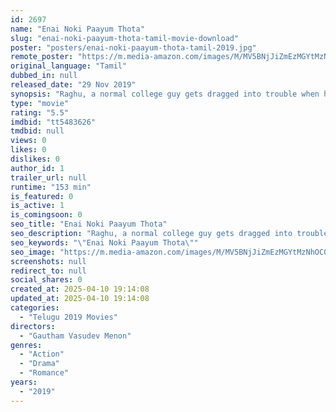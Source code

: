 ```yaml
---
id: 2697
name: "Enai Noki Paayum Thota"
slug: "enai-noki-paayum-thota-tamil-movie-download"
poster: "posters/enai-noki-paayum-thota-tamil-2019.jpg"
remote_poster: "https://m.media-amazon.com/images/M/MV5BNjJiZmEzMGYtMzNhOC00MTVkLWJlZWMtZTdmOWQ2ZTNmY2NjXkEyXkFqcGc@._V1_SX300.jpg"
original_language: "Tamil"
dubbed_in: null
released_date: "29 Nov 2019"
synopsis: "Raghu, a normal college guy gets dragged into trouble when he falls in love with Lekha and their whirlwind romance changes the course of his life."
type: "movie"
rating: "5.5"
imdbid: "tt5483626"
tmdbid: null
views: 0
likes: 0
dislikes: 0
author_id: 1
trailer_url: null
runtime: "153 min"
is_featured: 0
is_active: 1
is_comingsoon: 0
seo_title: "Enai Noki Paayum Thota"
seo_description: "Raghu, a normal college guy gets dragged into trouble when he falls in love with Lekha and their whirlwind romance changes the course of his life."
seo_keywords: "\"Enai Noki Paayum Thota\""
seo_image: "https://m.media-amazon.com/images/M/MV5BNjJiZmEzMGYtMzNhOC00MTVkLWJlZWMtZTdmOWQ2ZTNmY2NjXkEyXkFqcGc@._V1_SX300.jpg"
screenshots: null
redirect_to: null
social_shares: 0
created_at: 2025-04-10 19:14:08
updated_at: 2025-04-10 19:14:08
categories:
  - "Telugu 2019 Movies"
directors:
  - "Gautham Vasudev Menon"
genres:
  - "Action"
  - "Drama"
  - "Romance"
years:
  - "2019"
---
```

